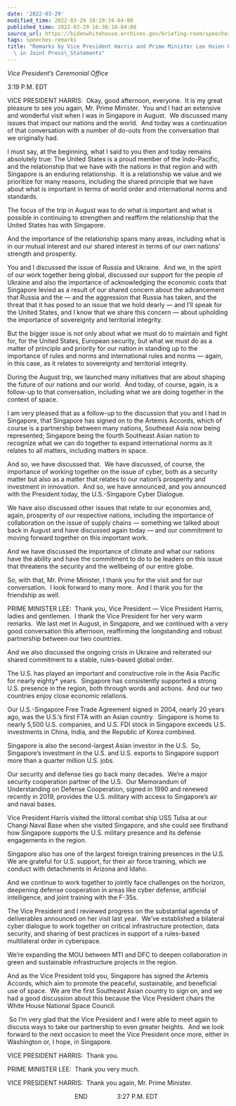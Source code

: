 ```yaml
---
date: '2022-03-29'
modified_time: 2022-03-29 18:29:34-04:00
published_time: 2022-03-29 16:36:10-04:00
source_url: https://bidenwhitehouse.archives.gov/briefing-room/speeches-remarks/2022/03/29/remarks-by-vice-president-harris-and-prime-minister-lee-hsien-loong-of-singapore-in-joint-press-statements/
tags: speeches-remarks
title: "Remarks by Vice President Harris and Prime Minister Lee Hsien Loong of Singapore\
  \ in Joint Press\_Statements"
---
```

 
*Vice President’s Ceremonial Office*

3:19 P.M. EDT

VICE PRESIDENT HARRIS:  Okay, good afternoon, everyone.  It is my great
pleasure to see you again, Mr. Prime Minister.  You and I had an
extensive and wonderful visit when I was in Singapore in August.  We
discussed many issues that impact our nations and the world.  And today
was a continuation of that conversation with a number of do-outs from
the conversation that we originally had.

I must say, at the beginning, what I said to you then and today remains
absolutely true: The United States is a proud member of the
Indo-Pacific, and the relationship that we have with the nations in that
region and with Singapore is an enduring relationship.  It is a
relationship we value and we prioritize for many reasons, including the
shared principle that we have about what is important in terms of world
order and international norms and standards.

The focus of the trip in August was to do what is important and what is
possible in continuing to strengthen and reaffirm the relationship that
the United States has with Singapore. 

And the importance of the relationship spans many areas, including what
is in our mutual interest and our shared interest in terms of our own
nations’ strength and prosperity. 

You and I discussed the issue of Russia and Ukraine.  And we, in the
spirit of our work together being global, discussed our support for the
people of Ukraine and also the importance of acknowledging the economic
costs that Singapore levied as a result of our shared concern about the
advancement that Russia and the — and the aggression that Russia has
taken, and the threat that it has posed to an issue that we hold dearly
— and I’ll speak for the United States, and I know that we share this
concern — about upholding the importance of sovereignty and territorial
integrity.

But the bigger issue is not only about what we must do to maintain and
fight for, for the United States, European security, but what we must do
as a matter of principle and priority for our nation in standing up to
the importance of rules and norms and international rules and norms —
again, in this case, as it relates to sovereignty and territorial
integrity.

During the August trip, we launched many initiatives that are about
shaping the future of our nations and our world.  And today, of course,
again, is a follow-up to that conversation, including what we are doing
together in the context of space. 

I am very pleased that as a follow-up to the discussion that you and I
had in Singapore, that Singapore has signed on to the Artemis Accords,
which of course is a partnership between many nations, Southeast Asia
now being represented; Singapore being the fourth Southeast Asian nation
to recognize what we can do together to expand international norms as it
relates to all matters, including matters in space.

And so, we have discussed that.  We have discussed, of course, the
importance of working together on the issue of cyber, both as a security
matter but also as a matter that relates to our nation’s prosperity and
investment in innovation.  And so, we have announced, and you announced
with the President today, the U.S.-Singapore Cyber Dialogue. 

We have also discussed other issues that relate to our economies and,
again, prosperity of our respective nations, including the importance of
collaboration on the issue of supply chains — something we talked about
back in August and have discussed again today — and our commitment to
moving forward together on this important work.

And we have discussed the importance of climate and what our nations
have the ability and have the commitment to do to be leaders on this
issue that threatens the security and the wellbeing of our entire globe.

So, with that, Mr. Prime Minister, I thank you for the visit and for our
conversation.  I look forward to many more.  And I thank you for the
friendship as well.

PRIME MINISTER LEE:  Thank you, Vice President — Vice President Harris,
ladies and gentlemen.  I thank the Vice President for her very warm
remarks.  We last met in August, in Singapore, and we continued with a
very good conversation this afternoon, reaffirming the longstanding and
robust partnership between our two countries.

And we also discussed the ongoing crisis in Ukraine and reiterated our
shared commitment to a stable, rules-based global order.

The U.S. has played an important and constructive role in the Asia
Pacific for nearly eighty\* years.  Singapore has consistently supported
a strong U.S. presence in the region, both through words and actions. 
And our two countries enjoy close economic relations.

Our U.S.-Singapore Free Trade Agreement signed in 2004, nearly 20 years
ago, was the U.S.’s first FTA with an Asian country.  Singapore is home
to nearly 5,500 U.S. companies, and U.S. FDI stock in Singapore exceeds
U.S. investments in China, India, and the Republic of Korea combined.

Singapore is also the second-largest Asian investor in the U.S.  So,
Singapore’s investment in the U.S. and U.S. exports to Singapore support
more than a quarter million U.S. jobs. 

Our security and defense ties go back many decades.  We’re a major
security cooperation partner of the U.S.  Our Memorandum of
Understanding on Defense Cooperation, signed in 1990 and renewed
recently in 2019, provides the U.S. military with access to Singapore’s
air and naval bases. 

Vice President Harris visited the littoral combat ship USS Tulsa at our
Changi Naval Base when she visited Singapore, and she could see
firsthand how Singapore supports the U.S. military presence and its
defense engagements in the region.

Singapore also has one of the largest foreign training presences in the
U.S.  We are grateful for U.S. support, for their air force training,
which we conduct with detachments in Arizona and Idaho. 

And we continue to work together to jointly face challenges on the
horizon, deepening defense cooperation in areas like cyber defense,
artificial intelligence, and joint training with the F-35s.

The Vice President and I reviewed progress on the substantial agenda of
deliverables announced on her visit last year.  We’ve established a
bilateral cyber dialogue to work together on critical infrastructure
protection, data security, and sharing of best practices in support of a
rules-based multilateral order in cyberspace.

We’re expanding the MOU between MTI and DFC to deepen collaboration in
green and sustainable infrastructure projects in the region. 

And as the Vice President told you, Singapore has signed the Artemis
Accords, which aim to promote the peaceful, sustainable, and beneficial
use of space.  We are the first Southeast Asian country to sign on, and
we had a good discussion about this because the Vice President chairs
the White House National Space Council.

 So I’m very glad that the Vice President and I were able to meet again
to discuss ways to take our partnership to even greater heights.  And we
look forward to the next occasion to meet the Vice President once more,
either in Washington or, I hope, in Singapore.

VICE PRESIDENT HARRIS:  Thank you.

PRIME MINISTER LEE:  Thank you very much.

VICE PRESIDENT HARRIS:  Thank you again, Mr. Prime Minister.

                                       END                 3:27 P.M. EDT

